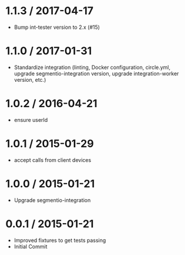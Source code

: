 
1.1.3 / 2017-04-17
==================

  * Bump int-tester version to 2.x (#15)

1.1.0 / 2017-01-31
==================

  * Standardize integration (linting, Docker configuration, circle.yml, upgrade
segmentio-integration version, upgrade integration-worker version, etc.)


1.0.2 / 2016-04-21
==================

  * ensure userId

1.0.1 / 2015-01-29
==================

  * accept calls from client devices

1.0.0 / 2015-01-21
==================

 * Upgrade segmentio-integration

0.0.1 / 2015-01-21
==================

  * Improved fixtures to get tests passing
  * Initial Commit
